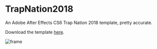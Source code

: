 # TrapNation2018

An Adobe After Effects CS6 Trap Nation 2018 template, pretty accurate.

Download the template [here](https://drive.google.com/file/d/1h-zjYmBI8YuPmsJZnrLhl82BOYnCCMLP/view?usp=sharing).

![frame](https://github.com/schxma2/TrapNation2018/assets/118257712/14182904-a812-42cc-a1eb-e60722bfb8b9)
